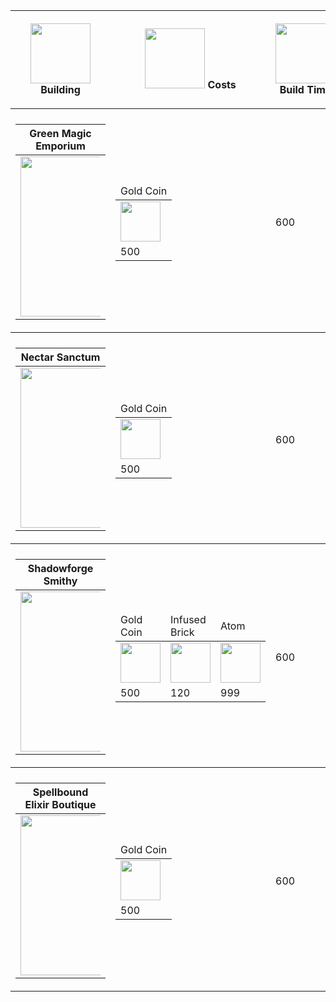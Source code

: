
<table>
    <thead>
        <tr>
            <th style="text-align:center;"><p align="center" style="min-width: 96px; min-height: 96px;"><img src="/assets/images/icons/buildHammer.png" width="96" height="96">Building</p></th>
            <th style="text-align:center;"><p align="center" style="min-width: 96px; min-height: 96px;"><img src="/assets/images/icons/goldCoin.png" width="96" height="96"> Costs</p></th>
            <th style="text-align:center;"><p align="center" style="min-width: 96px; min-height: 96px;"><img src="/assets/images/icons/stopwatch.png" width="96" height="96"> Build Time</p></th>
            <th style="text-align:center;"><p align="center" style="min-width: 96px; min-height: 96px;"><img src="/assets/images/icons/sizeIcon.png" width="96" height="96"> Size</p></th>
            <th style="text-align:center;"><p align="center" style="min-width: 96px; min-height: 96px;"><img src="/assets/images/icons/vibeIcon.png" width="96" height="96"> Vibe</p></th>
        </tr>
    </thead>
    <tbody>
        <tr>
            <td>
                <tr>
                    <td>
                        <table>
                            <thead>
                                <tr>
                                    <th>Green Magic Emporium</th>
                                </tr>
                            </thead>
                            <tbody>
                                <tr>
                                    <td>
                                        <div style="width: 128px;"><img src="/assets/images/buildings/goods/greenMagicEmporium.png" width="256" height="256"></div>
                                    </td>
                                </tr>
                            </tbody>
                        </table>
                    </td>
                    <td>
                        <table>
                            <thead>
                                <tr>
                                        <td>Gold Coin</td>
                                </tr>
                            </thead>
                            <tbody>
                                <tr>
                                        <td><img src=/assets/images/items/goldCoin.png width='64' height='64'></td>
                                </tr>
                                <tr>
                                        <td>500</td>
                                </tr>
                            </tbody>
                        </table>
                    </td>
                    <td>600</td>
                    <td>11x11</td>
                    <td>5</td>
                </tr>
            </td>
        </tr>
    </tbody>
    <tbody>
        <tr>
            <td>
                <tr>
                    <td>
                        <table>
                            <thead>
                                <tr>
                                    <th>Nectar Sanctum</th>
                                </tr>
                            </thead>
                            <tbody>
                                <tr>
                                    <td>
                                        <div style="width: 128px;"><img src="/assets/images/buildings/goods/nectarSanctum.png" width="256" height="256"></div>
                                    </td>
                                </tr>
                            </tbody>
                        </table>
                    </td>
                    <td>
                        <table>
                            <thead>
                                <tr>
                                        <td>Gold Coin</td>
                                </tr>
                            </thead>
                            <tbody>
                                <tr>
                                        <td><img src=/assets/images/items/goldCoin.png width='64' height='64'></td>
                                </tr>
                                <tr>
                                        <td>500</td>
                                </tr>
                            </tbody>
                        </table>
                    </td>
                    <td>600</td>
                    <td>11x11</td>
                    <td>5</td>
                </tr>
            </td>
        </tr>
    </tbody>
    <tbody>
        <tr>
            <td>
                <tr>
                    <td>
                        <table>
                            <thead>
                                <tr>
                                    <th>Shadowforge Smithy</th>
                                </tr>
                            </thead>
                            <tbody>
                                <tr>
                                    <td>
                                        <div style="width: 128px;"><img src="/assets/images/buildings/goods/shadowforgeSmithy.png" width="256" height="256"></div>
                                    </td>
                                </tr>
                            </tbody>
                        </table>
                    </td>
                    <td>
                        <table>
                            <thead>
                                <tr>
                                        <td>Gold Coin</td>
                                        <td>Infused Brick</td>
                                        <td>Atom</td>
                                </tr>
                            </thead>
                            <tbody>
                                <tr>
                                        <td><img src=/assets/images/items/goldCoin.png width='64' height='64'></td>
                                        <td><img src=/assets/images/items/infusedBrick.png width='64' height='64'></td>
                                        <td><img src=/assets/images/items/atom.png width='64' height='64'></td>
                                </tr>
                                <tr>
                                        <td>500</td>
                                        <td>120</td>
                                        <td>999</td>
                                </tr>
                            </tbody>
                        </table>
                    </td>
                    <td>600</td>
                    <td>11x11</td>
                    <td>5</td>
                </tr>
            </td>
        </tr>
    </tbody>
    <tbody>
        <tr>
            <td>
                <tr>
                    <td>
                        <table>
                            <thead>
                                <tr>
                                    <th>Spellbound Elixir Boutique</th>
                                </tr>
                            </thead>
                            <tbody>
                                <tr>
                                    <td>
                                        <div style="width: 128px;"><img src="/assets/images/buildings/goods/spellboundElixirBoutique.png" width="256" height="256"></div>
                                    </td>
                                </tr>
                            </tbody>
                        </table>
                    </td>
                    <td>
                        <table>
                            <thead>
                                <tr>
                                        <td>Gold Coin</td>
                                </tr>
                            </thead>
                            <tbody>
                                <tr>
                                        <td><img src=/assets/images/items/goldCoin.png width='64' height='64'></td>
                                </tr>
                                <tr>
                                        <td>500</td>
                                </tr>
                            </tbody>
                        </table>
                    </td>
                    <td>600</td>
                    <td>11x11</td>
                    <td>5</td>
                </tr>
            </td>
        </tr>
    </tbody>
</table>
    
